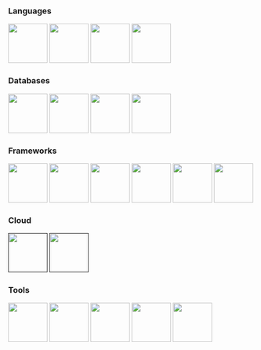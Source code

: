 ### Languages
<a href="#"><img src="https://cdn.jsdelivr.net/gh/devicons/devicon@latest/icons/csharp/csharp-plain.svg" width="80" heigth="80"/></a>
<a href="#"><img src="https://cdn.jsdelivr.net/gh/devicons/devicon@latest/icons/python/python-original.svg" width="80" heigth="80"/></a>
<a href="#"><img src="https://cdn.jsdelivr.net/gh/devicons/devicon@latest/icons/javascript/javascript-original.svg" width="80" heigth="80"/></a>
<a href="#"><img src="https://cdn.jsdelivr.net/gh/devicons/devicon@latest/icons/typescript/typescript-original.svg" width="80" heigth="80"/></a>

### Databases
<a href="#"><img src="https://cdn.jsdelivr.net/gh/devicons/devicon@latest/icons/microsoftsqlserver/microsoftsqlserver-plain.svg" width="80" heigth="80"/></a>
<a href="#"><img src="https://cdn.jsdelivr.net/gh/devicons/devicon@latest/icons/mysql/mysql-original.svg" width="80" heigth="80"/></a>
<a href="#"><img src="https://cdn.jsdelivr.net/gh/devicons/devicon@latest/icons/postgresql/postgresql-plain.svg" width="80" heigth="80"/></a>
<a href="#"><img src="https://cdn.jsdelivr.net/gh/devicons/devicon@latest/icons/mongodb/mongodb-plain.svg" width="80" heigth="80"/></a>

### Frameworks
<a href="#"><img src="https://cdn.jsdelivr.net/gh/devicons/devicon@latest/icons/react/react-original.svg" width="80" heigth="80"/></a>
<a href="#"><img src="https://cdn.jsdelivr.net/gh/devicons/devicon@latest/icons/angular/angular-original.svg" width="80" heigth="80"/></a>
<a href="#"><img src="https://cdn.jsdelivr.net/gh/devicons/devicon@latest/icons/dotnetcore/dotnetcore-original.svg" width="80" heigth="80"/></a>
<a href="#"><img src="https://cdn.jsdelivr.net/gh/devicons/devicon@latest/icons/dot-net/dot-net-plain.svg" width="80" heigth="80"/></a>
<a href="#"><img src="https://cdn.jsdelivr.net/gh/devicons/devicon@latest/icons/nodejs/nodejs-plain.svg" width="80" heigth="80"/></a>
<a href="#"><img src="https://cdn.jsdelivr.net/gh/devicons/devicon@latest/icons/nextjs/nextjs-original.svg" width="80" heigth="80"/></a>

### Cloud
<a href=""><img src="https://cdn.jsdelivr.net/gh/devicons/devicon@latest/icons/amazonwebservices/amazonwebservices-plain-wordmark.svg" width="80" heigth="80"/><a>
<a href=""><img src="https://cdn.jsdelivr.net/gh/devicons/devicon@latest/icons/azure/azure-plain.svg" width="80" heigth="80"/><a>
          

### Tools
<a href="#"><img src="https://cdn.jsdelivr.net/gh/devicons/devicon@latest/icons/git/git-plain.svg" width="80" heigth="80"/></a>
<a href="#"><img src="https://cdn.jsdelivr.net/gh/devicons/devicon@latest/icons/docker/docker-plain.svg" width="80" heigth="80"/></a>
<a href="#"><img src="https://cdn.jsdelivr.net/gh/devicons/devicon@latest/icons/kubernetes/kubernetes-plain.svg" width="80" heigth="80"/></a>
<a href="#"><img src="https://cdn.jsdelivr.net/gh/devicons/devicon@latest/icons/postman/postman-original.svg" width="80" heigth="80"/></a>
<a href="#"><img src="https://cdn.jsdelivr.net/gh/devicons/devicon@latest/icons/jupyter/jupyter-original.svg" width="80" heigth="80"/></a>
          

<!--
**rfosator/rfosator** is a ✨ _special_ ✨ repository because its `README.md` (this file) appears on your GitHub profile.

Here are some ideas to get you started:

- 🔭 I’m currently working on ...
- 🌱 I’m currently learning ...
- 👯 I’m looking to collaborate on ...
- 🤔 I’m looking for help with ...
- 💬 Ask me about ...
- 📫 How to reach me: ...
- 😄 Pronouns: ...
- ⚡ Fun fact: ...
-->
